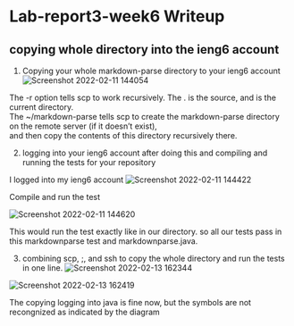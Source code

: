 
# Lab-report3-week6 Writeup

## copying whole directory into the ieng6 account
1. Copying your whole markdown-parse directory to your ieng6 account
![Screenshot 2022-02-11 144054](https://user-images.githubusercontent.com/61016872/153680509-056db363-ef69-414e-b31f-afc2ae47fadf.png)

The -r option tells scp to work recursively. The . is the source, and is the current directory.</br>
The ~/markdown-parse tells scp to create the markdown-parse directory on the remote server (if it doesn’t exist),</br> 
and then copy the contents of this directory recursively there.

2. logging into your ieng6 account after doing this and compiling and running the tests for your repository

  I logged into my ieng6 account
![Screenshot 2022-02-11 144422](https://user-images.githubusercontent.com/61016872/153680776-99d3fb1b-7108-4ee5-9555-04dd78503819.png)

  Compile and run the test
  
![Screenshot 2022-02-11 144620](https://user-images.githubusercontent.com/61016872/153680946-52a81e5f-d538-4ea3-a44e-355d89934406.png)

This would run the test exactly like in our directory. so all our tests pass in this markdownparse test and markdownparse.java.

3. combining scp, ;, and ssh to copy the whole directory and run the tests in one line.
![Screenshot 2022-02-13 162344](https://user-images.githubusercontent.com/61016872/153782121-687e61ce-e4f2-4025-aca4-9ad71407b9a0.png)

![Screenshot 2022-02-13 162419](https://user-images.githubusercontent.com/61016872/153782126-d3d0e092-caa6-4b01-b8a5-06c288f95659.png)


The copying logging into java is fine now, but the symbols are not recongnized as indicated by the diagram




